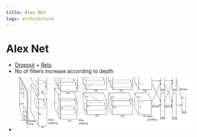 ```yaml
---
title: Alex Net
tags: architecture
---
```


# Alex Net
- [Dropout](Dropout.md) + [Relu](Relu.md)
- No of filters increase according to depth
- ![im](assets/Pasted%20Image%2020220306120121.png)






























































































